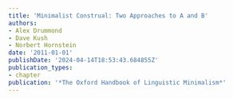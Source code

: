 ```yaml
---
title: 'Minimalist Construal: Two Approaches to A and B'
authors:
- Alex Drummond
- Dave Kush
- Norbert Hornstein
date: '2011-01-01'
publishDate: '2024-04-14T18:53:43.684855Z'
publication_types:
- chapter
publication: '*The Oxford Handbook of Linguistic Minimalism*'
---
```

